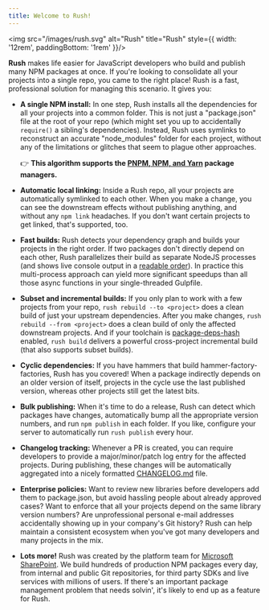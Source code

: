 ```yaml
---
title: Welcome to Rush!
---
```


<img src="/images/rush.svg" alt="Rush" title="Rush" style={{ width: '12rem', paddingBottom: '1rem' }}/>

**Rush** makes life easier for JavaScript developers who build and publish many NPM packages at once. If you're looking to consolidate all your projects into a single repo, you came to the right place! Rush is a fast, professional solution for managing this scenario. It gives you:

- **A single NPM install:** In one step, Rush installs all the dependencies for all your projects into a common folder. This is not just a "package.json" file at the root of your repo (which might set you up to accidentally `require()` a sibling's dependencies). Instead, Rush uses symlinks to reconstruct an accurate "node_modules" folder for each project, without any of the limitations or glitches that seem to plague other approaches.

  👉 **This algorithm supports the [PNPM, NPM, and Yarn](../maintainer/package_managers.md) package managers.**

- **Automatic local linking:** Inside a Rush repo, all your projects are automatically symlinked to each other. When you make a change, you can see the downstream effects without publishing anything, and without any `npm link` headaches. If you don't want certain projects to get linked, that's supported, too.

- **Fast builds:** Rush detects your dependency graph and builds your projects in the right order. If two packages don't directly depend on each other, Rush parallelizes their build as separate NodeJS processes (and shows live console output in a [readable order](https://www.npmjs.com/package/@rushstack/stream-collator)). In practice this multi-process approach can yield more significant speedups than all those async functions in your single-threaded Gulpfile.

- **Subset and incremental builds:** If you only plan to work with a few projects from your repo, `rush rebuild --to <project>` does a clean build of just your upstream dependencies. After you make changes, `rush rebuild --from <project>` does a clean build of only the affected downstream projects. And if your toolchain is [package-deps-hash](https://www.npmjs.com/package/@rushstack/package-deps-hash) enabled, `rush build` delivers a powerful cross-project incremental build (that also supports subset builds).

- **Cyclic dependencies:** If you have hammers that build hammer-factory-factories, Rush has you covered! When a package indirectly depends on an older version of itself, projects in the cycle use the last published version, whereas other projects still get the latest bits.

- **Bulk publishing:** When it's time to do a release, Rush can detect which packages have changes, automatically bump all the appropriate version numbers, and run `npm publish` in each folder. If you like, configure your server to automatically run `rush publish` every hour.

- **Changelog tracking:** Whenever a PR is created, you can require developers to provide a major/minor/patch log entry for the affected projects. During publishing, these changes will be automatically aggregated into a nicely formatted [CHANGELOG.md](https://github.com/microsoft/rushstack/blob/main/libraries/node-core-library/CHANGELOG.md) file.

- **Enterprise policies:** Want to review new libraries before developers add them to package.json, but avoid hassling people about already approved cases? Want to enforce that all your projects depend on the same library version numbers? Are unprofessional personal e-mail addresses accidentally showing up in your company's Git history? Rush can help maintain a consistent ecosystem when you've got many developers and many projects in the mix.

- **Lots more!** Rush was created by the platform team for [Microsoft SharePoint](http://aka.ms/spfx). We build hundreds of production NPM packages every day, from internal and public Git repositories, for third party SDKs and live services with millions of users. If there's an important package management problem that needs solvin', it's likely to end up as a feature for Rush.

